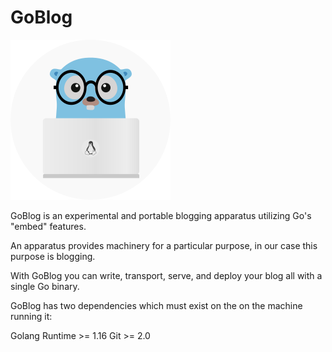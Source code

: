 # GoBlog

![logo](./logo/gopher-light-512.png)

GoBlog is an experimental and portable blogging apparatus utilizing Go's "embed" features.

An apparatus provides machinery for a particular purpose, in our case this purpose is blogging.

With GoBlog you can write, transport, serve, and deploy your blog all with a single Go binary.

GoBlog has two dependencies which must exist on the on the machine running it:

Golang Runtime >= 1.16 Git >= 2.0
